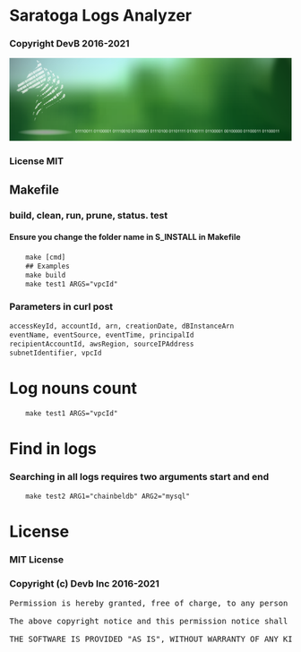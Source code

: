 # Saratoga Logs Analyzer
### Copyright DevB 2016-2021

![Logo](img/saratoga01.png)

### License MIT

## Makefile
### build, clean, run, prune, status. test
#### Ensure you change the folder name in S_INSTALL in Makefile 
```
    make [cmd]
    ## Examples
    make build
    make test1 ARGS="vpcId"
```

### Parameters in curl post
```
accessKeyId, accountId, arn, creationDate, dBInstanceArn
eventName, eventSource, eventTime, principalId
recipientAccountId, awsRegion, sourceIPAddress
subnetIdentifier, vpcId
```
# Log nouns count
```
    make test1 ARGS="vpcId"
```

# Find in logs
### Searching in all logs requires two arguments start and end
```
    make test2 ARG1="chainbeldb" ARG2="mysql"
```

# License
### MIT License

### Copyright (c) Devb Inc 2016-2021

<pre>
Permission is hereby granted, free of charge, to any person obtaining a copy of this software and associated documentation files (the "Software"), to deal in the Software without restriction, including without limitation the rights to use, copy, modify, merge, publish, distribute, sublicense, and/or sell copies of the Software, and to permit persons to whom the Software is furnished to do so, subject to the following conditions:

The above copyright notice and this permission notice shall be included in all copies or substantial portions of the Software.

THE SOFTWARE IS PROVIDED "AS IS", WITHOUT WARRANTY OF ANY KIND, EXPRESS OR IMPLIED, INCLUDING BUT NOT LIMITED TO THE WARRANTIES OF MERCHANTABILITY, FITNESS FOR A PARTICULAR PURPOSE AND NONINFRINGEMENT. IN NO EVENT SHALL THE AUTHORS OR COPYRIGHT HOLDERS BE LIABLE FOR ANY CLAIM, DAMAGES OR OTHER LIABILITY, WHETHER IN AN ACTION OF CONTRACT, TORT OR OTHERWISE, ARISING FROM, OUT OF OR IN CONNECTION WITH THE SOFTWARE OR THE USE OR OTHER DEALINGS IN THE SOFTWARE.
</pre>